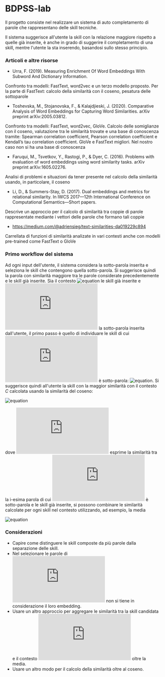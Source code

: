 # BDPSS-lab

Il progetto consiste nel realizzare un sistema di auto completamento di parole che rappresentano delle skill tecniche.

Il sistema suggerisce all'utente la skill con la relazione maggiore rispetto a quelle già inserite, è anche in grado di suggerire il completamento di una skill, mentre l'utente la sta inserendo, basandosi sullo stesso principio.


### Articoli e altre risorse

* Urra, F. (2019). Measuring Enrichment Of Word Embeddings With Subword And Dictionary Information.

Confronto tra modelli: FastText, word2vec e un terzo modello proposto. Per la parte di FastText: calcolo della similarità con il coseno, pesatura delle sottoparole

* Toshevska, M., Stojanovska, F., & Kalajdjieski, J. (2020). Comparative Analysis of Word Embeddings for Capturing Word Similarities. arXiv preprint arXiv:2005.03812.

Confronto tra modelli: FastText, word2vec, GloVe. Calcolo delle somiglianze con il coseno, valutazione tra le similarità trovate e una base di conoscenza tramite: Spearman correlation coefficient, Pearson correlation coefficient e Kendall’s tau correlation coefficient. GloVe e FastText migliori. Nel nostro caso non si ha una base di conoscenza

* Faruqui, M., Tsvetkov, Y., Rastogi, P., & Dyer, C. (2016). Problems with evaluation of word embeddings using word similarity tasks. arXiv preprint arXiv:1605.02276.

Analisi di problemi e situazioni da tener presente nel calcolo della similarità usando, in particolare, il coseno

* Li, D., & Summers-Stay, D. (2017). Dual embeddings and metrics for relational similarity. In IWCS 2017—12th International Conference on Computational Semantics—Short papers.

Descrive un approccio per il calcolo di similarità tra coppie di parole rappresentate mediante i vettori delle parole che formano tali coppie 

* https://medium.com/@adriensieg/text-similarities-da019229c894

Carrellata di funzioni di similarità analizate in vari contesti anche con modelli pre-trained come FastText o GloVe


### Primo workflow del sistema
Ad ogni input dell'utente, il sistema considera la sotto-parola inserita e seleziona le skill che contengono quella sotto-parola. Si suggerisce quindi la parola con similarità maggiore tra le parole considerate precedentemente e le skill già inserite.
Sia il contesto ![equation](https://latex.codecogs.com/png.latex?C%20=%20[c_1,%20...%20,%20c_n]) le skill già inserite e ![equation](https://latex.codecogs.com/png.latex?s) la sotto-parola inserita dall'utente, il primo passo è quello di individuare le skill di cui ![equation](https://latex.codecogs.com/png.latex?s) è sotto-parola: ![equation](https://latex.codecogs.com/png.latex?W%20=%20[w_1,%20...%20,%20w_n]).
Si suggerisce quindi all'utente la skill con la maggior similarità con il contesto $C$ calcolata usando la similarità del coseno:

![equation](https://latex.codecogs.com/png.latex?\max(sim(w_i,%20C)))

dove ![equation](https://latex.codecogs.com/png.latex?sim(w_i,%20C)) esprime la similarità tra la i-esima parola di cui ![equation](https://latex.codecogs.com/png.latex?s) è sotto-parola e le skill già inserite, si possono combinare le similarità calcolate per ogni skill nel contesto utilizzando, ad esempio, la media

![equation](https://latex.codecogs.com/png.latex?\frac{\sum_{j=1}^n%20sim(w_i,%20c_j)}{n})

### Considerazioni
* Capire come distinguere le skill composte da più parole dalla separazione delle skill.
*  Nel selezionare le parole di ![equation](https://latex.codecogs.com/png.latex?W) non si tiene in considerazione il loro embedding.
*  Usare un altro approccio per aggregare le similarità tra la skill candidata e il contesto ![equation](https://latex.codecogs.com/png.latex?C) oltre la media.
*  Usare un altro modo per il calcolo della similarità oltre al coseno.
